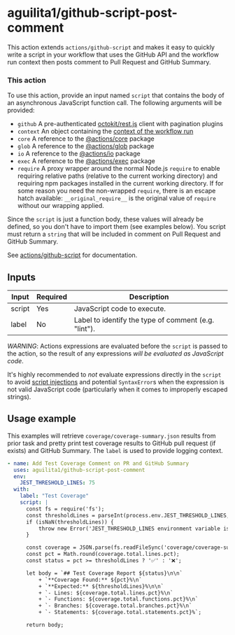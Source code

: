 # aguilita1/github-script-post-comment

This action extends `actions/github-script` and makes it easy to quickly write
a script in your workflow that uses the GitHub API and the workflow run context
then posts comment to Pull Request and GitHub Summary.

### This action 

To use this action, provide an input named `script` that contains the body of an asynchronous JavaScript function call.
The following arguments will be provided:

- `github` A pre-authenticated
  [octokit/rest.js](https://octokit.github.io/rest.js) client with pagination plugins
- `context` An object containing the [context of the workflow
  run](https://github.com/actions/toolkit/blob/main/packages/github/src/context.ts)
- `core` A reference to the [@actions/core](https://github.com/actions/toolkit/tree/main/packages/core) package
- `glob` A reference to the [@actions/glob](https://github.com/actions/toolkit/tree/main/packages/glob) package
- `io` A reference to the [@actions/io](https://github.com/actions/toolkit/tree/main/packages/io) package
- `exec` A reference to the [@actions/exec](https://github.com/actions/toolkit/tree/main/packages/exec) package
- `require` A proxy wrapper around the normal Node.js `require` to enable
  requiring relative paths (relative to the current working directory) and
  requiring npm packages installed in the current working directory. If for
  some reason you need the non-wrapped `require`, there is an escape hatch
  available: `__original_require__` is the original value of `require` without
  our wrapping applied.

Since the `script` is just a function body, these values will already be
defined, so you don't have to import them (see examples below). You script must
return a `string` that will be included in comment on Pull Request and GitHub
Summary.

See [actions/github-script](https://github.com/marketplace/actions/github-script) for 
documentation.

## Inputs

| Input  | Required | Description                                           |
|--------|----------|-------------------------------------------------------|
| script | Yes      | JavaScript code to execute.                            |
| label  | No       | Label to identify the type of comment (e.g. "lint"). |

*WARNING*: Actions expressions are evaluated before the `script` is passed to the action, so the result of any expressions *will be evaluated as JavaScript code*.

It's highly recommended to *not* evaluate expressions directly in the `script` to avoid
[script injections](https://docs.github.com/actions/security-for-github-actions/security-guides/security-hardening-for-github-actions#understanding-the-risk-of-script-injections)
and potential `SyntaxError`s when the expression is not valid JavaScript code (particularly when it comes to improperly escaped strings).

## Usage example

This examples will retrieve `coverage/coverage-summary.json` results from prior task and pretty print test coverage results to GitHub pull request (if exists) and GitHub Summary. The `label` is used to provide logging context.

```yaml
- name: Add Test Coverage Comment on PR and GitHub Summary
  uses: aguilita1/github-script-post-comment
  env:
    JEST_THRESHOLD_LINES: 75
  with:
    label: "Test Coverage"
    script: |
      const fs = require('fs');
      const thresholdLines = parseInt(process.env.JEST_THRESHOLD_LINES, 10);
      if (isNaN(thresholdLines)) {
          throw new Error('JEST_THRESHOLD_LINES environment variable is not set or invalid');
      }

      const coverage = JSON.parse(fs.readFileSync('coverage/coverage-summary.json'));
      const pct = Math.round(coverage.total.lines.pct);
      const status = pct >= thresholdLines ? '✅' : '❌';

      let body = `## Test Coverage Report ${status}\n\n`
          + `**Coverage Found:** ${pct}%\n`
          + `**Expected:** ${thresholdLines}%\n\n`
          + `- Lines: ${coverage.total.lines.pct}%\n`
          + `- Functions: ${coverage.total.functions.pct}%\n`
          + `- Branches: ${coverage.total.branches.pct}%\n`
          + `- Statements: ${coverage.total.statements.pct}%`;

      return body;
```